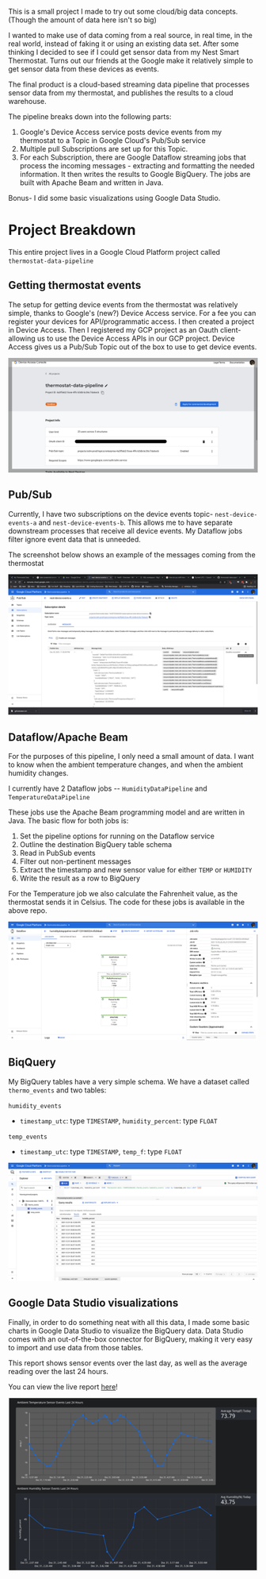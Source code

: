 This is a small project I made to try out some cloud/big data concepts. (Though the amount of data here isn't so big)

I wanted to make use of data coming from a real source, in real time, in the real world, instead of faking it or using an 
existing data set. After some thinking I decided to see if I could get sensor data from my Nest Smart Thermostat. Turns out our friends at the Google make it relatively simple to get sensor data from these devices as events. 

The final product is a cloud-based streaming data pipeline that processes sensor data from my thermostat, and publishes the results to a cloud warehouse.

The pipeline breaks down into the following parts:

1. Google's Device Access service posts device events from my thermostat to a Topic in Google Cloud's Pub/Sub service
2. Multiple pull Subscriptions are set up for this Topic.
3. For each Subscription, there are Google Dataflow streaming jobs that process the incoming messages - extracting and formatting the needed information. It then writes the results to Google BigQuery. The jobs are built with Apache Beam and written in Java.

Bonus- I did some basic visualizations using Google Data Studio. 

# Project Breakdown

This entire project lives in a Google Cloud Platform project called ``thermostat-data-pipeline``

## Getting thermostat events

The setup for getting device events from the thermostat was relatively simple, thanks to Google's (new?) Device Access service. For a fee you can register your devices for API/programmatic access. I then created a project in Device Access. Then I registered my GCP project as an Oauth client- allowing us to use the Device Access APIs in our GCP project. Device Access gives us a Pub/Sub Topic out of the box to use to get device events. 

![](/images/deviceaccess.png)

## Pub/Sub

Currently, I have two subscriptions on the device events topic- `nest-device-events-a` and `nest-device-events-b`. This allows me to have separate downstream processes that receive all device events. My Dataflow jobs filter ignore event data that is unneeded. 

The screenshot below shows an example of the messages coming from the thermostat

![](/images/pubsub2.png)

## Dataflow/Apache Beam

For the purposes of this pipeline, I only need a small amount of data. I want to know when the ambient temperature changes, and when the ambient humidity changes. 

I currently have 2 Dataflow jobs -- `HumidityDataPipeline` and `TemperatureDataPipeline`

These jobs use the Apache Beam programming model and are written in Java. The basic flow for both jobs is:

1. Set the pipeline options for running on the Dataflow service
2. Outline the destination BigQuery table schema
3. Read in PubSub events
4. Filter out non-pertinent messages
5. Extract the timestamp and new sensor value for either `TEMP` or `HUMIDITY`
6. Write the result as a row to BigQuery

For the Temperature job we also calculate the Fahrenheit value, as the thermostat sends it in Celsius. The code for these jobs is available in the above repo.

![](/images/dataflow.png)

## BiqQuery

My BigQuery tables have a very simple schema. We have a dataset called `thermo_events` and two tables:

`humidity_events` 
 - `timestamp_utc`: type `TIMESTAMP`, `humidity_percent`: type `FLOAT` 

`temp_events`
- `timestamp_utc`: type `TIMESTAMP`, `temp_f`: type `FLOAT` 

![](/images/bigquery.png)

## Google Data Studio visualizations

Finally, in order to do something neat with all this data, I made some basic charts in Google Data Studio to visualize the BigQuery data. Data Studio comes with an out-of-the-box connector for BigQuery, making it very easy to import and use data from those tables.

This report shows sensor events over the last day, as well as the average reading over the last 24 hours. 

You can view the live report [here](https://datastudio.google.com/reporting/2e08ab9b-9beb-4a15-8214-a287ffff95c6)! 

![](/images/gds.png)






